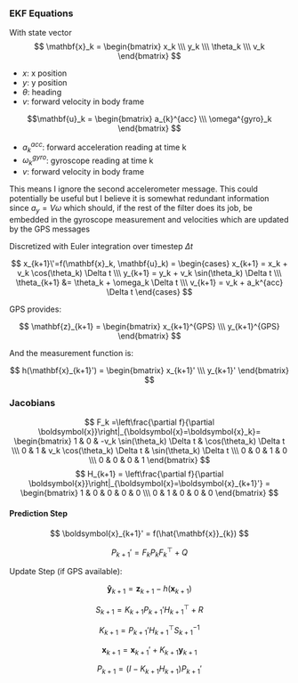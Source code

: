 ### EKF Equations
With state vector
$$
\mathbf{x}_k = 
\begin{bmatrix}
x_k \\\
y_k \\\
\theta_k \\\
v_k
\end{bmatrix}
$$

* $x$: x position
* $y$: y position
* $\theta$: heading
* $v$: forward velocity in body frame

$$\mathbf{u}_k = 
\begin{bmatrix}
a_{k}^{acc} \\\
\omega^{gyro}_k
\end{bmatrix}
$$

* $a_{k}^{acc}$: forward acceleration reading at time k
* $\omega^{gyro}_k$: gyroscope reading at time k
* $v$: forward velocity in body frame

This means I ignore the second accelerometer message. This could potentially be useful but I believe it is somewhat redundant information since $a_y=V\omega$ which should, if the rest of the filter does its job, be embedded in the gyroscope measurement and velocities which are updated by the GPS messages

Discretized with Euler integration over timestep $\Delta t$

$$
x_{k+1}\'=f(\mathbf{x}_k, \mathbf{u}_k) =
\begin{cases}
x_{k+1} = x_k + v_k \cos(\theta_k) \Delta t \\\
y_{k+1} = y_k + v_k \sin(\theta_k) \Delta t \\\
\theta_{k+1} &= \theta_k + \omega_k \Delta t \\\
v_{k+1} = v_k + a_k^{acc} \Delta t
\end{cases}
$$





GPS provides:

$$
\mathbf{z}_{k+1} =
\begin{bmatrix}
x_{k+1}^{GPS} \\\
y_{k+1}^{GPS}
\end{bmatrix}
$$



And the measurement function is:

$$
h(\mathbf{x}_{k+1}') =
\begin{bmatrix}
x_{k+1}' \\\
y_{k+1}'
\end{bmatrix}
$$


### Jacobians
$$
F_k =\left\frac{\partial f}{\partial \boldsymbol{x}}\right|_{\boldsymbol{x}=\boldsymbol{x}_k}= 
\begin{bmatrix}
1 & 0 & -v_k \sin(\theta_k) \Delta t & \cos(\theta_k) \Delta t \\\
0 & 1 &  v_k \cos(\theta_k) \Delta t & \sin(\theta_k) \Delta t \\\
0 & 0 & 1 & 0 \\\
0 & 0 & 0 & 1
\end{bmatrix}
$$
$$
H_{k+1} = \left\frac{\partial f}{\partial \boldsymbol{x}}\right|_{\boldsymbol{x}=\boldsymbol{x}_{k+1}'} =
\begin{bmatrix}
1 & 0 & 0 & 0 & 0 \\\
0 & 1 & 0 & 0 & 0
\end{bmatrix}
$$



#### Prediction Step

$$
\boldsymbol{x}_{k+1}' = f(\hat{\mathbf{x}}_{k})
$$

$$
P_{k+1}' = F_k P_k F_k^\top + Q
$$

Update Step (if GPS available):

$$
\mathbf{\hat{y}}_{k+1} = \mathbf{z}_{k+1} - h(\mathbf{x}_{k+1})
$$

$$
S_{k+1} = K_{k+1} P_{k+1}' H_{k+1}^\top + R
$$

$$
K_{k+1} = P_{k+1}' H_{k+1}^\top S_{k+1}^{-1}
$$

$$
\mathbf{x}_{k+1} = \mathbf{x}_{k+1}' + K_{k+1} \mathbf{y}_{k+1}
$$

$$
P_{k+1} = (I - K_{k+1} H_{k+1}) P_{k+1}'
$$

